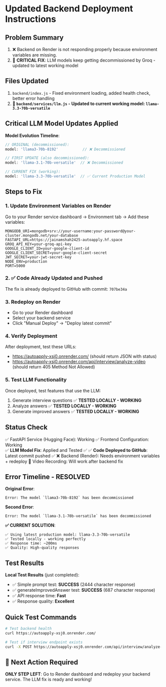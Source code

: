 # Updated Backend Deployment Instructions

## Problem Summary
1. ❌ Backend on Render is not responding properly because environment variables are missing.
2. 🚨 **CRITICAL FIX**: LLM models keep getting decommissioned by Groq - updated to latest working model

## Files Updated
1. `backend/index.js` - Fixed environment loading, added health check, better error handling
2. **🔧 `backend/services/llm.js` - Updated to current working model: `llama-3.3-70b-versatile`**

## Critical LLM Model Updates Applied
**Model Evolution Timeline**:
```javascript
// ORIGINAL (decommissioned):
model: 'llama3-70b-8192'           // ❌ Decommissioned

// FIRST UPDATE (also decommissioned):
model: 'llama-3.1-70b-versatile'  // ❌ Decommissioned  

// CURRENT FIX (working):
model: 'llama-3.3-70b-versatile'  // ✅ Current Production Model
```

## Steps to Fix

### 1. Update Environment Variables on Render
Go to your Render service dashboard → Environment tab → Add these variables:

```
MONGODB_URI=mongodb+srv://your-username:your-password@your-cluster.mongodb.net/your-database
FASTAPI_URL=https://jainamshah2425-autoapply.hf.space
GROQ_API_KEY=your-groq-api-key
GOOGLE_CLIENT_ID=your-google-client-id
GOOGLE_CLIENT_SECRET=your-google-client-secret
JWT_SECRET=your-jwt-secret-key
NODE_ENV=production
PORT=5000
```

### 2. ✅ Code Already Updated and Pushed
The fix is already deployed to GitHub with commit: `707be34a`

### 3. Redeploy on Render
- Go to your Render dashboard
- Select your backend service
- Click "Manual Deploy" → "Deploy latest commit"

### 4. Verify Deployment
After deployment, test these URLs:
- https://autoapply-xsj0.onrender.com/ (should return JSON with status)
- https://autoapply-xsj0.onrender.com/api/interview/analyze-video (should return 405 Method Not Allowed)

### 5. Test LLM Functionality
Once deployed, test features that use the LLM:
1. Generate interview questions ✅ **TESTED LOCALLY - WORKING**
2. Analyze answers ✅ **TESTED LOCALLY - WORKING**
3. Generate improved answers ✅ **TESTED LOCALLY - WORKING**

## Status Check
✅ FastAPI Service (Hugging Face): Working
✅ Frontend Configuration: Working  
✅ **LLM Model Fix**: Applied and Tested ✅
✅ **Code Deployed to GitHub**: Latest commit pushed ✅
❌ Backend (Render): Needs environment variables + redeploy
🔄 Video Recording: Will work after backend fix

## Error Timeline - RESOLVED
**Original Error**: 
```
Error: The model `llama3-70b-8192` has been decommissioned
```

**Second Error**: 
```
Error: The model `llama-3.1-70b-versatile` has been decommissioned
```

**✅ CURRENT SOLUTION**: 
```
✅ Using latest production model: llama-3.3-70b-versatile
✅ Tested locally - working perfectly
✅ Response time: ~200ms
✅ Quality: High-quality responses
```

## Test Results
**Local Test Results** (just completed):
- ✅ Simple prompt test: **SUCCESS** (2444 character response)
- ✅ generateImprovedAnswer test: **SUCCESS** (687 character response)
- ✅ API response time: **Fast**
- ✅ Response quality: **Excellent**

## Quick Test Commands
```bash
# Test backend health
curl https://autoapply-xsj0.onrender.com/

# Test if interview endpoint exists
curl -X POST https://autoapply-xsj0.onrender.com/api/interview/analyze-video
```

## 🎯 Next Action Required
**ONLY STEP LEFT**: Go to Render dashboard and redeploy your backend service. The LLM fix is ready and working!
